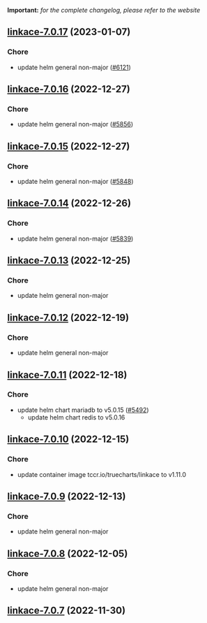 **Important:**
*for the complete changelog, please refer to the website*




## [linkace-7.0.17](https://github.com/truecharts/charts/compare/linkace-7.0.16...linkace-7.0.17) (2023-01-07)

### Chore

- update helm general non-major ([#6121](https://github.com/truecharts/charts/issues/6121))
  
  


## [linkace-7.0.16](https://github.com/truecharts/charts/compare/linkace-7.0.15...linkace-7.0.16) (2022-12-27)

### Chore

- update helm general non-major ([#5856](https://github.com/truecharts/charts/issues/5856))
  
  


## [linkace-7.0.15](https://github.com/truecharts/charts/compare/linkace-7.0.14...linkace-7.0.15) (2022-12-27)

### Chore

- update helm general non-major ([#5848](https://github.com/truecharts/charts/issues/5848))
  
  


## [linkace-7.0.14](https://github.com/truecharts/charts/compare/linkace-7.0.13...linkace-7.0.14) (2022-12-26)

### Chore

- update helm general non-major ([#5839](https://github.com/truecharts/charts/issues/5839))
  
  


## [linkace-7.0.13](https://github.com/truecharts/charts/compare/linkace-7.0.12...linkace-7.0.13) (2022-12-25)

### Chore

- update helm general non-major
  
  


## [linkace-7.0.12](https://github.com/truecharts/charts/compare/linkace-7.0.11...linkace-7.0.12) (2022-12-19)

### Chore

- update helm general non-major
  
  


## [linkace-7.0.11](https://github.com/truecharts/charts/compare/linkace-7.0.10...linkace-7.0.11) (2022-12-18)

### Chore

- update helm chart mariadb to v5.0.15 ([#5492](https://github.com/truecharts/charts/issues/5492))
  - update helm chart redis to v5.0.16
  
  


## [linkace-7.0.10](https://github.com/truecharts/charts/compare/linkace-7.0.9...linkace-7.0.10) (2022-12-15)

### Chore

- update container image tccr.io/truecharts/linkace to v1.11.0
  
  


## [linkace-7.0.9](https://github.com/truecharts/charts/compare/linkace-7.0.8...linkace-7.0.9) (2022-12-13)

### Chore

- update helm general non-major
  
  


## [linkace-7.0.8](https://github.com/truecharts/charts/compare/linkace-7.0.7...linkace-7.0.8) (2022-12-05)

### Chore

- update helm general non-major
  
  


## [linkace-7.0.7](https://github.com/truecharts/charts/compare/linkace-7.0.5...linkace-7.0.7) (2022-11-30)

